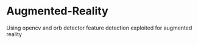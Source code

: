 # Augmented-Reality
Using opencv and orb detector feature detection exploited for augmented reality

